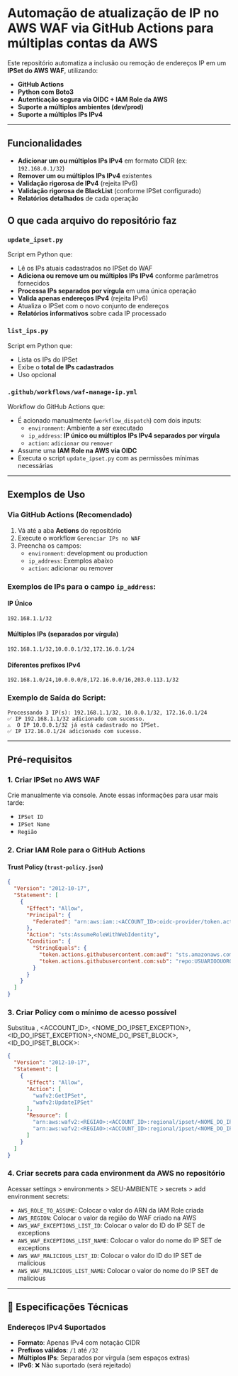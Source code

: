 # Automação de atualização de IP no AWS WAF via GitHub Actions para múltiplas contas da AWS

Este repositório automatiza a inclusão ou remoção de endereços IP em um **IPSet do AWS WAF**, utilizando:

- **GitHub Actions**
- **Python com Boto3**
- **Autenticação segura via OIDC + IAM Role da AWS**
- **Suporte a múltiplos ambientes (dev/prod)**
- **Suporte a múltiplos IPs IPv4**

---

## Funcionalidades

- **Adicionar um ou múltiplos IPs IPv4** em formato CIDR (ex: `192.168.0.1/32`)
- **Remover um ou múltiplos IPs IPv4** existentes
- **Validação rigorosa de IPv4** (rejeita IPv6)
- **Validação rigorosa de BlackList** (conforme IPSet configurado)
- **Relatórios detalhados** de cada operação

##  O que cada arquivo do repositório faz

### `update_ipset.py`

Script em Python que:
- Lê os IPs atuais cadastrados no IPSet do WAF
- **Adiciona ou remove um ou múltiplos IPs IPv4** conforme parâmetros fornecidos
- **Processa IPs separados por vírgula** em uma única operação
- **Valida apenas endereços IPv4** (rejeita IPv6)
- Atualiza o IPSet com o novo conjunto de endereços
- **Relatórios informativos** sobre cada IP processado

### `list_ips.py`

Script em Python que:
- Lista os IPs do IPSet
- Exibe o **total de IPs cadastrados**
- Uso opcional

### `.github/workflows/waf-manage-ip.yml`

Workflow do GitHub Actions que:
- É acionado manualmente (`workflow_dispatch`) com dois inputs:
  - `environment`: Ambiente a ser executado
  - `ip_address`: **IP único ou múltiplos IPs IPv4 separados por vírgula**
  - `action`: `adicionar` ou `remover`
- Assume uma **IAM Role na AWS via OIDC**
- Executa o script `update_ipset.py` com as permissões mínimas necessárias

---

## Exemplos de Uso

### Via GitHub Actions (Recomendado)
1. Vá até a aba **Actions** do repositório
2. Execute o workflow `Gerenciar IPs no WAF`
3. Preencha os campos:
   - `environment`: development ou production
   - `ip_address`: Exemplos abaixo
   - `action`: adicionar ou remover

### Exemplos de IPs para o campo `ip_address`:

#### IP Único
```
192.168.1.1/32
```

#### Múltiplos IPs (separados por vírgula)
```
192.168.1.1/32,10.0.0.1/32,172.16.0.1/24
```

#### Diferentes prefixos IPv4
```
192.168.1.0/24,10.0.0.0/8,172.16.0.0/16,203.0.113.1/32
```

### Exemplo de Saída do Script:
```
Processando 3 IP(s): 192.168.1.1/32, 10.0.0.1/32, 172.16.0.1/24
✅ IP 192.168.1.1/32 adicionado com sucesso.
⚠️  O IP 10.0.0.1/32 já está cadastrado no IPSet.
✅ IP 172.16.0.1/24 adicionado com sucesso.
```

---

## Pré-requisitos

### 1. **Criar IPSet no AWS WAF**
Crie manualmente via console. Anote essas informações para usar mais tarde:
- `IPSet ID`
- `IPSet Name`
- `Região`

### 2. **Criar IAM Role para o GitHub Actions**

#### Trust Policy (`trust-policy.json`)
```json
{
  "Version": "2012-10-17",
  "Statement": [
    {
      "Effect": "Allow",
      "Principal": {
        "Federated": "arn:aws:iam::<ACCOUNT_ID>:oidc-provider/token.actions.githubusercontent.com"
      },
      "Action": "sts:AssumeRoleWithWebIdentity",
      "Condition": {
        "StringEquals": {
          "token.actions.githubusercontent.com:aud": "sts.amazonaws.com",
          "token.actions.githubusercontent.com:sub": "repo:USUARIOOUORGANIZACAO/REPOSITORIO:environment:AMBIENTE"
        }
      }
    }
  ]
}
```

### 3. **Criar Policy com o mínimo de acesso possível**
Substitua <REGIAO>, <ACCOUNT_ID>, <NOME_DO_IPSET_EXCEPTION>, <ID_DO_IPSET_EXCEPTION>,<NOME_DO_IPSET_BLOCK>, <ID_DO_IPSET_BLOCK>:
```json
{
  "Version": "2012-10-17",
  "Statement": [
    {
      "Effect": "Allow",
      "Action": [
        "wafv2:GetIPSet",
        "wafv2:UpdateIPSet"
      ],
      "Resource": [
        "arn:aws:wafv2:<REGIAO>:<ACCOUNT_ID>:regional/ipset/<NOME_DO_IPSET_EXCEPTION>/<ID_DO_IPSET_EXCEPTION>",
        "arn:aws:wafv2:<REGIAO>:<ACCOUNT_ID>:regional/ipset/<NOME_DO_IPSET_BLOCK>/<ID_DO_IPSET_BLOCK>"
      ]
    }
  ]
}
```

### 4. **Criar secrets para cada environment da AWS no repositório**
Acessar settings > environments > SEU-AMBIENTE > secrets > add environment secrets:
- `AWS_ROLE_TO_ASSUME`: Colocar o valor do ARN da IAM Role criada
- `AWS_REGION`: Colocar o valor da região do WAF criado na AWS
- `AWS_WAF_EXCEPTIONS_LIST_ID`: Colocar o valor do ID do IP SET de exceptions
- `AWS_WAF_EXCEPTIONS_LIST_NAME`: Colocar o valor do nome do IP SET de exceptions
- `AWS_WAF_MALICIOUS_LIST_ID`: Colocar o valor do ID do IP SET de malicious
- `AWS_WAF_MALICIOUS_LIST_NAME`: Colocar o valor do nome do IP SET de malicious

---

## 🎯 Especificações Técnicas

### Endereços IPv4 Suportados
- **Formato**: Apenas IPv4 com notação CIDR
- **Prefixos válidos**: `/1` até `/32`
- **Múltiplos IPs**: Separados por vírgula (sem espaços extras)
- **IPv6**: ❌ Não suportado (será rejeitado)
